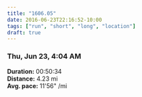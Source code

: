 ```yaml
---
title: "1606.05"
date: 2016-06-23T22:16:52-10:00
tags: ["run", "short", "long", "location"]
draft: true
---
```


### Thu, Jun 23, 4:04 AM

**Duration:** 00:50:34  
**Distance:** 4.23 mi  
**Avg. pace:** 11'56" /mi